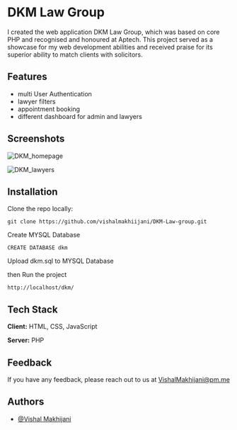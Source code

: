 
# DKM Law Group

I created the web application DKM Law Group, which was based on core PHP and recognised and honoured at Aptech. This project served as a showcase for my web development abilities and received praise for its superior ability to match clients with solicitors.

## Features

- multi User Authentication
- lawyer filters
- appointment booking
- different dashboard for admin and lawyers 

  
## Screenshots

![DKM_homepage](https://github.com/vishalmakhiijani/DKM-Law-group/assets/59371369/ca8b6a67-f97e-4d31-873d-71bf72d17bcc)

![DKM_lawyers](https://github.com/vishalmakhiijani/DKM-Law-group/assets/59371369/5504d373-f80e-4a53-ac35-c3ec0689a61d)


## Installation

Clone the repo locally:

```
git clone https://github.com/vishalmakhiijani/DKM-Law-group.git
```

Create MYSQL Database
```
CREATE DATABASE dkm
```
Upload dkm.sql to MYSQL Database

then Run the project
```
http://localhost/dkm/
```
    
## Tech Stack

**Client:** HTML, CSS, JavaScript

**Server:** PHP


## Feedback

If you have any feedback, please reach out to us at VishalMakhijani@pm.me


## Authors

- [@Vishal Makhijani](https://www.github.com/vishalmakhiijani)

